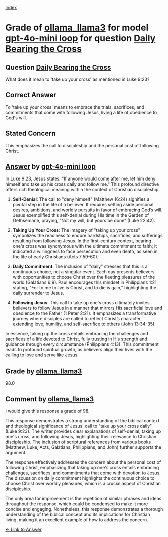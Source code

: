
[Index](../../../../index.md)
# Grade of [ollama_llama3](../../../grading_models/ollama_llama3.md) for model [gpt-4o-mini loop](../../../answering_models/gpt-4o-mini_loop.md) for question [Daily Bearing the Cross](../../../questions/Daily_Bearing_the_Cross.md)

## Question [Daily Bearing the Cross](../../../questions/Daily_Bearing_the_Cross.md)
What does it mean to 'take up your cross' as mentioned in Luke 9:23?

## Correct Answer
To 'take up your cross' means to embrace the trials, sacrifices, and commitments that come with following Jesus, living a life of obedience to God's will.

## Stated Concern
This emphasizes the call to discipleship and the personal cost of following Christ.

## [Answer](../Daily_Bearing_the_Cross.md) by [gpt-4o-mini loop](../../../answering_models/gpt-4o-mini_loop.md)
In Luke 9:23, Jesus states: "If anyone would come after me, let him deny himself and take up his cross daily and follow me." This profound directive offers rich theological meaning within the context of Christian discipleship.

1. **Self-Denial**: The call to "deny himself" (Matthew 16:24) signifies a pivotal step in the life of a believer. It requires setting aside personal desires, ambitions, and worldly pursuits in favor of embracing God’s will. Jesus exemplified this self-denial during His time in the Garden of Gethsemane, praying, “Not my will, but yours be done” (Luke 22:42).

2. **Taking Up Your Cross**: The imagery of "taking up your cross" symbolizes the readiness to endure hardships, sacrifices, and sufferings resulting from following Jesus. In the first-century context, bearing one's cross was synonymous with the ultimate commitment to faith; it indicated a willingness to face persecution and even death, as seen in the life of early Christians (Acts 7:59-60).

3. **Daily Commitment**: The inclusion of "daily" stresses that this is a continuous choice, not a singular event. Each day presents believers with opportunities to choose Christ over the fleeting pleasures of the world (Galatians 6:9). Paul encourages this mindset in Philippians 1:21, stating, "For to me to live is Christ, and to die is gain," highlighting the daily surrender to Jesus.

4. **Following Jesus**: This call to take up one's cross ultimately invites believers to follow Jesus in a manner that mirrors His sacrificial love and obedience to the Father (1 Peter 2:21). It emphasizes a transformative journey where disciples are called to reflect Christ’s character, extending love, humility, and self-sacrifice to others (John 13:34-35).

In essence, taking up the cross entails embracing the challenges and sacrifices of a life devoted to Christ, fully trusting in His strength and guidance through every circumstance (Philippians 4:13). This commitment leads to profound spiritual growth, as believers align their lives with the calling to love and serve like Jesus.

## Grade by [ollama_llama3](../../../grading_models/ollama_llama3.md)
98.0

## Comment by [ollama_llama3](../../../grading_models/ollama_llama3.md)
I would give this response a grade of 98.

This response demonstrates a strong understanding of the biblical context and theological significance of Jesus' call to "take up your cross daily" (Luke 9:23). The writer provides clear explanations of self-denial, taking up one's cross, and following Jesus, highlighting their relevance to Christian discipleship. The inclusion of scriptural references from various books (Matthew, Luke, Acts, Galatians, Philippians, and John) further supports the argument.

The response effectively addresses the concern about the personal cost of following Christ, emphasizing that taking up one's cross entails embracing challenges, sacrifices, and commitments that come with devotion to Jesus. The discussion on daily commitment highlights the continuous choice to choose Christ over worldly pleasures, which is a crucial aspect of Christian discipleship.

The only area for improvement is the repetition of similar phrases and ideas throughout the response, which could be condensed to make it more concise and engaging. Nonetheless, this response demonstrates a thorough understanding of the biblical concept and its implications for Christian living, making it an excellent example of how to address the concern.

[&lt;- Link to Answer](../Daily_Bearing_the_Cross.md)
